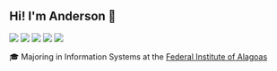 ## Hi! I'm Anderson :wave:

[![](https://img.shields.io/badge/-LinkedIn-222222?style=flat-square&logo=Linkedin&logoColor=white&link=https://www.linkedin.com/in/andersonfernandes12/)](https://www.linkedin.com/in/andersonfernandes12/)
[![](https://img.shields.io/badge/-Gmail-222222?style=flat-square&logo=gmail&logoColor=white&link=mailto:fernandesanderson14@gmail.com)](mailto:fernandesanderson14@gmail.com)
[![](https://img.shields.io/badge/-Twitter-222222?style=flat-square&logo=twitter&logoColor=white&link=https://twitter.com/andersonf00)](https://twitter.com/andersonf00)
[![](https://img.shields.io/badge/-Medium-222222?style=flat-square&logo=medium&logoColor=white&link=https://medium.com/@fernandesanderson14)](https://medium.com/@fernandesanderson14)
[![](https://img.shields.io/badge/-DEV-222222?style=flat-square&logo=dev&logoColor=white&link=https://dev.to/andersonfernandes)](https://dev.to/andersonfernandes)

:mortar_board:  Majoring in Information Systems at the [Federal Institute of Alagoas](https://www2.ifal.edu.br/en)

<!---
:man_technologist:  Currently working at [stantmob](https://github.com/stantmob)
-->
